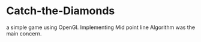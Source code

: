 # Catch-the-Diamonds
a simple game using OpenGl. Implementing Mid point line Algorithm was the main concern. 
